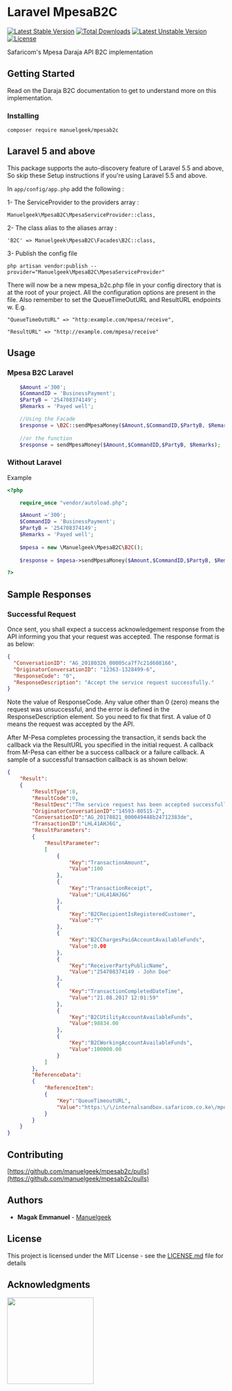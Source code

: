 # Laravel MpesaB2C

[![Latest Stable Version](https://poser.pugx.org/manuelgeek/mpesab2c/v/stable)](https://packagist.org/packages/manuelgeek/mpesab2c)
[![Total Downloads](https://poser.pugx.org/manuelgeek/mpesab2c/downloads)](https://packagist.org/packages/manuelgeek/mpesab2c)
[![Latest Unstable Version](https://poser.pugx.org/manuelgeek/mpesab2c/v/unstable)](https://packagist.org/packages/manuelgeek/mpesab2c)
[![License](https://poser.pugx.org/manuelgeek/mpesab2c/license)](https://packagist.org/packages/manuelgeek/mpesab2c)

Safaricom's Mpesa Daraja API B2C implementation

## Getting Started

Read on the Daraja B2C documentation to get to understand more on this implementation.

### Installing

```
composer require manuelgeek/mpesab2c
```

## Laravel 5 and above

This package supports the auto-discovery feature of Laravel 5.5 and above, So skip these Setup instructions if you're using Laravel 5.5 and above.

In `app/config/app.php` add the following :

1- The ServiceProvider to the providers array :

```
Manuelgeek\MpesaB2C\MpesaServiceProvider::class,
```
2- The class alias to the aliases array :

```
'B2C' => Manuelgeek\MpesaB2C\Facades\B2C::class,
```
3- Publish the config file

```
php artisan vendor:publish --provider="Manuelgeek\MpesaB2C\MpesaServiceProvider"
```

There will now be a new mpesa_b2c.php file in your config directory that is at the root of your project. All the configuration options are present in the file. Also remember to set the QueueTimeOutURL and ResultURL endpoints w. E.g.

```
"QueueTimeOutURL" => "http:example.com/mpesa/receive",

"ResultURL" => "http://example.com/mpesa/receive"
```
## Usage

### Mpesa B2C Laravel

```php
    $Amount ='300';
    $CommandID = 'BusinessPayment';
    $PartyB = '254708374149';
    $Remarks = 'Payed well';

    //Using the Facade
    $response = \B2C::sendMpesaMoney($Amount,$CommandID,$PartyB, $Remarks);
    
    //or the function
    $response = sendMpesaMoney($Amount,$CommandID,$PartyB, $Remarks);
```

### Without Laravel

Example

```php
<?php

    require_once "vendor/autoload.php";

    $Amount ='300';
    $CommandID = 'BusinessPayment';
    $PartyB = '254708374149';
    $Remarks = 'Payed well';
    
    $mpesa = new \Manuelgeek\MpesaB2C\B2C();
    
    $response = $mpesa->sendMpesaMoney($Amount,$CommandID,$PartyB, $Remarks);

?>
```

## Sample Responses

### Successful Request
Once sent, you shall expect a success acknowledgement response from the API informing you that your request was accepted. The response format is as below:
```json
{
  "ConversationID": "AG_20180326_00005ca7f7c21d608166",
  "OriginatorConversationID": "12363-1328499-6",
  "ResponseCode": "0",
  "ResponseDescription": "Accept the service request successfully."
}

```
Note the value of ResponseCode. Any value other than 0 (zero) means the request was unsuccessful, and the error is defined in the ResponseDescription element. So you need to fix that first. A value of 0 means the request was accepted by the API.

After M-Pesa completes processing the transaction, it sends back the callback via the ResultURL you specified in the initial request. A callback from M-Pesa can either be a success callback or a failure callback. A sample of a successful transaction callback is as shown below:
```json
{
	"Result":
	{
		"ResultType":0,
		"ResultCode":0,
		"ResultDesc":"The service request has been accepted successfully.",
		"OriginatorConversationID":"14593-80515-2",
		"ConversationID":"AG_20170821_000049448b24712383de",
		"TransactionID":"LHL41AHJ6G",
		"ResultParameters":
		{
			"ResultParameter":
			[
				{
					"Key":"TransactionAmount",
					"Value":100
				},
				{
					"Key":"TransactionReceipt",
					"Value":"LHL41AHJ6G"
				},
				{
					"Key":"B2CRecipientIsRegisteredCustomer",
					"Value":"Y"
				},
				{
					"Key":"B2CChargesPaidAccountAvailableFunds",
					"Value":0.00
				},
				{
					"Key":"ReceiverPartyPublicName",
					"Value":"254708374149 - John Doe"
				},
				{
					"Key":"TransactionCompletedDateTime",
					"Value":"21.08.2017 12:01:59"
				},
				{
					"Key":"B2CUtilityAccountAvailableFunds",
					"Value":98834.00
				},
				{
					"Key":"B2CWorkingAccountAvailableFunds",
					"Value":100000.00
				}
			]
		},
		"ReferenceData":
		{
			"ReferenceItem":
			{
				"Key":"QueueTimeoutURL",
				"Value":"https:\/\/internalsandbox.safaricom.co.ke\/mpesa\/b2cresults\/v1\/submit"
			}
		}
	}
}

```

## Contributing

[https://github.com/manuelgeek/mpesab2c/pulls](https://github.com/manuelgeek/mpesab2c/pulls) 

## Authors

* **Magak Emmanuel** -  [Manuelgeek](https://github.com/manuelgeek)
<p>

## License

This project is licensed under the MIT License - see the [LICENSE.md](LICENSE.md) file for details

## Acknowledgments
[<img width=200 src="https://appslab.co.ke/images/logo.png">](https://appslab.co.ke) 

